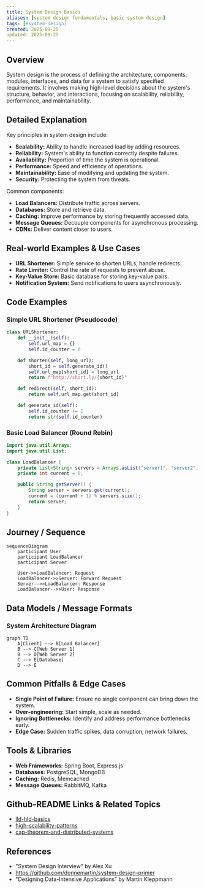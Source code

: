 ```yaml
---
title: System Design Basics
aliases: [system design fundamentals, basic system design]
tags: [#system-design]
created: 2025-09-25
updated: 2025-09-25
---
```


## Overview
System design is the process of defining the architecture, components, modules, interfaces, and data for a system to satisfy specified requirements. It involves making high-level decisions about the system's structure, behavior, and interactions, focusing on scalability, reliability, performance, and maintainability.

## Detailed Explanation
Key principles in system design include:

- **Scalability:** Ability to handle increased load by adding resources.
- **Reliability:** System's ability to function correctly despite failures.
- **Availability:** Proportion of time the system is operational.
- **Performance:** Speed and efficiency of operations.
- **Maintainability:** Ease of modifying and updating the system.
- **Security:** Protecting the system from threats.

Common components:

- **Load Balancers:** Distribute traffic across servers.
- **Databases:** Store and retrieve data.
- **Caching:** Improve performance by storing frequently accessed data.
- **Message Queues:** Decouple components for asynchronous processing.
- **CDNs:** Deliver content closer to users.

## Real-world Examples & Use Cases
- **URL Shortener:** Simple service to shorten URLs, handle redirects.
- **Rate Limiter:** Control the rate of requests to prevent abuse.
- **Key-Value Store:** Basic database for storing key-value pairs.
- **Notification System:** Send notifications to users asynchronously.

## Code Examples
### Simple URL Shortener (Pseudocode)
```python
class URLShortener:
    def __init__(self):
        self.url_map = {}
        self.id_counter = 0

    def shorten(self, long_url):
        short_id = self.generate_id()
        self.url_map[short_id] = long_url
        return f"http://short.ly/{short_id}"

    def redirect(self, short_id):
        return self.url_map.get(short_id)

    def generate_id(self):
        self.id_counter += 1
        return str(self.id_counter)
```

### Basic Load Balancer (Round Robin)
```java
import java.util.Arrays;
import java.util.List;

class LoadBalancer {
    private List<String> servers = Arrays.asList("server1", "server2", "server3");
    private int current = 0;

    public String getServer() {
        String server = servers.get(current);
        current = (current + 1) % servers.size();
        return server;
    }
}
```

## Journey / Sequence
```mermaid
sequenceDiagram
    participant User
    participant LoadBalancer
    participant Server

    User->>LoadBalancer: Request
    LoadBalancer->>Server: Forward Request
    Server-->>LoadBalancer: Response
    LoadBalancer-->>User: Response
```

## Data Models / Message Formats
### System Architecture Diagram
```mermaid
graph TD
    A[Client] --> B[Load Balancer]
    B --> C[Web Server 1]
    B --> D[Web Server 2]
    C --> E[Database]
    D --> E
```

## Common Pitfalls & Edge Cases
- **Single Point of Failure:** Ensure no single component can bring down the system.
- **Over-engineering:** Start simple, scale as needed.
- **Ignoring Bottlenecks:** Identify and address performance bottlenecks early.
- **Edge Case:** Sudden traffic spikes, data corruption, network failures.

## Tools & Libraries
- **Web Frameworks:** Spring Boot, Express.js
- **Databases:** PostgreSQL, MongoDB
- **Caching:** Redis, Memcached
- **Message Queues:** RabbitMQ, Kafka

## Github-README Links & Related Topics
- [lld-hld-basics](../lld-hld-basics/)
- [high-scalability-patterns](../high-scalability-patterns/)
- [cap-theorem-and-distributed-systems](../cap-theorem-and-distributed-systems/)

## References
- "System Design Interview" by Alex Xu
- https://github.com/donnemartin/system-design-primer
- "Designing Data-Intensive Applications" by Martin Kleppmann
